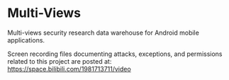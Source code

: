 # Multi-Views
Multi-views security research data warehouse for Android mobile applications.

Screen recording files documenting attacks, exceptions, and permissions related to this project are posted at: https://space.bilibili.com/1981713711/video

